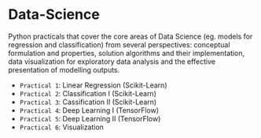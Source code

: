 # Data-Science
Python practicals that cover the core areas of Data Science (eg. models for regression and classification) from several perspectives: conceptual formulation and properties, solution algorithms and their implementation, data visualization for exploratory data analysis and the effective presentation of modelling outputs.

- `Practical 1`: Linear Regression (Scikit-Learn)
- `Practical 2`: Classification I (Scikit-Learn)
- `Practical 3`: Cassification II (Scikit-Learn) 
- `Practical 4`: Deep Learning I (TensorFlow) 
- `Practical 5`: Deep Learning II (TensorFlow) 
- `Practical 6`: Visualization 
